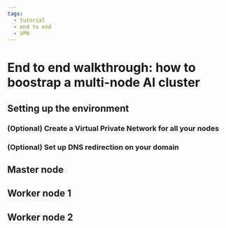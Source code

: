 ```yaml
---
tags:
  - tutorial
  - end to end
  - VPN
---
```


# End to end walkthrough: how to boostrap a multi-node AI cluster

## Setting up the environment

### (Optional) Create a Virtual Private Network for all your nodes

### (Optional) Set up DNS redirection on your domain


## Master node


## Worker node 1


## Worker node 2


